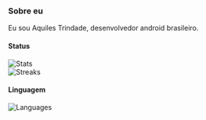 ### Sobre eu 

Eu sou Aquiles Trindade, desenvolvedor android brasileiro.

#### Status 
![Stats](https://github-readme-stats.vercel.app/api?username=aquilesTrindade&theme=onedark&hide_border=false&count_private=true)<br/>
![Streaks](https://github-readme-streak-stats.herokuapp.com/?user=aquilesTrindade&theme=onedark&hide_border=false)<br/>

#### Linguagem
![Languages](https://github-readme-stats.vercel.app/api/top-langs/?username=aquilesTrindade&theme=onedark&hide_border=false&include_all_commits=true&count_private=true&layout=compact)
